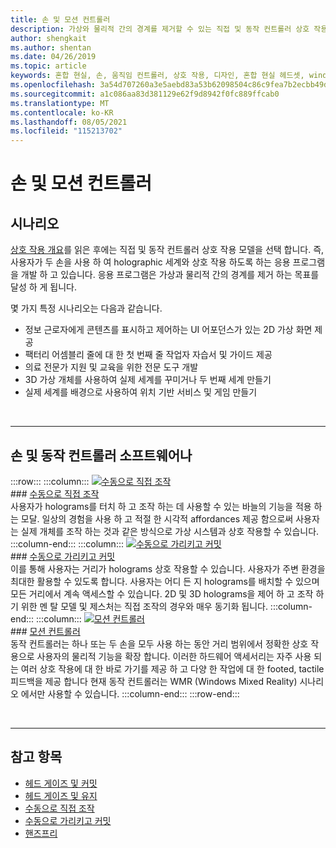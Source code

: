 ```yaml
---
title: 손 및 모션 컨트롤러
description: 가상와 물리적 간의 경계를 제거할 수 있는 직접 및 동작 컨트롤러 상호 작용 모델에 대해 알아봅니다.
author: shengkait
ms.author: shentan
ms.date: 04/26/2019
ms.topic: article
keywords: 혼합 현실, 손, 움직임 컨트롤러, 상호 작용, 디자인, 혼합 현실 헤드셋, windows mixed reality 헤드셋, 가상 현실 헤드셋, HoloLens, mrtk, 혼합 현실 Toolkit
ms.openlocfilehash: 3a54d707260a3e5aebd83a53b62098504c86c9fea7b2ecbb49d3dbd8b72400dd
ms.sourcegitcommit: a1c086aa83d381129e62f9d8942f0fc889ffcab0
ms.translationtype: MT
ms.contentlocale: ko-KR
ms.lasthandoff: 08/05/2021
ms.locfileid: "115213702"
---
```

# <a name="hands-and-motion-controllers"></a>손 및 모션 컨트롤러

## <a name="scenarios"></a>시나리오

[상호 작용 개요](interaction-fundamentals.md)를 읽은 후에는 직접 및 동작 컨트롤러 상호 작용 모델을 선택 합니다. 즉, 사용자가 두 손을 사용 하 여 holographic 세계와 상호 작용 하도록 하는 응용 프로그램을 개발 하 고 있습니다. 응용 프로그램은 가상과 물리적 간의 경계를 제거 하는 목표를 달성 하 게 됩니다.

몇 가지 특정 시나리오는 다음과 같습니다.
* 정보 근로자에게 콘텐츠를 표시하고 제어하는 UI 어포던스가 있는 2D 가상 화면 제공
* 팩터리 어셈블리 줄에 대 한 첫 번째 줄 작업자 자습서 및 가이드 제공
* 의료 전문가 지원 및 교육을 위한 전문 도구 개발  
* 3D 가상 개체를 사용하여 실제 세계를 꾸미거나 두 번째 세계 만들기 
* 실제 세계를 배경으로 사용하여 위치 기반 서비스 및 게임 만들기

<br>

---

## <a name="hands-and-motion-controllers-modalities"></a>손 및 동작 컨트롤러 소프트웨어나

:::row:::
    :::column:::
       [![수동으로 직접 조작](images/hands-and-controllers-direct-manipulation.jpg)](direct-manipulation.md)<br>
       ### <a name="direct-manipulation-with-handsbr"></a>[수동으로 직접 조작](direct-manipulation.md)<br>
       사용자가 holograms를 터치 하 고 조작 하는 데 사용할 수 있는 바늘의 기능을 적용 하는 모달. 일상의 경험을 사용 하 고 적절 한 시각적 affordances 제공 함으로써 사용자는 실제 개체를 조작 하는 것과 같은 방식으로 가상 시스템과 상호 작용할 수 있습니다.
    :::column-end:::
    :::column:::
       [![수동으로 가리키고 커밋](images/hands-and-controllers-point-and-commit.jpg)](point-and-commit.md)<br>
        ### <a name="point-and-commit-with-handsbr"></a>[수동으로 가리키고 커밋](point-and-commit.md)<br>
        이를 통해 사용자는 거리가 holograms 상호 작용할 수 있습니다. 사용자가 주변 환경을 최대한 활용할 수 있도록 합니다. 사용자는 어디 든 지 holograms를 배치할 수 있으며 모든 거리에서 계속 액세스할 수 있습니다. 2D 및 3D holograms을 제어 하 고 조작 하기 위한 멘 탈 모델 및 제스처는 직접 조작의 경우와 매우 동기화 됩니다.
    :::column-end:::
    :::column:::
       [![모션 컨트롤러](images/hands-and-controllers-motion-controllers.jpg)](motion-controllers.md)<br>
       ### <a name="motion-controllersbr"></a>[모션 컨트롤러](motion-controllers.md)<br>
       동작 컨트롤러는 하나 또는 두 손을 모두 사용 하는 동안 거리 범위에서 정확한 상호 작용으로 사용자의 물리적 기능을 확장 합니다. 이러한 하드웨어 액세서리는 자주 사용 되는 여러 상호 작용에 대 한 바로 가기를 제공 하 고 다양 한 작업에 대 한 footed, tactile 피드백을 제공 합니다 현재 동작 컨트롤러는 WMR (Windows Mixed Reality) 시나리오 에서만 사용할 수 있습니다. 
    :::column-end:::
:::row-end:::

<br>

---

## <a name="see-also"></a>참고 항목
* [헤드 게이즈 및 커밋](gaze-and-commit.md)
* [헤드 게이즈 및 유지](gaze-and-dwell.md)
* [수동으로 직접 조작](direct-manipulation.md)
* [수동으로 가리키고 커밋](point-and-commit.md)
* [핸즈프리](hands-free.md)
